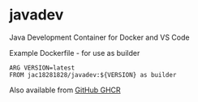 # javadev

Java Development Container for Docker and VS Code

Example Dockerfile - for use as builder

```
ARG VERSION=latest
FROM jac18281828/javadev:${VERSION} as builder
```

Also available from [GitHub GHCR](https://github.com/jac18281828/javadev/pkgs/container/javadev)
